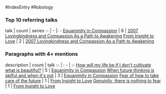 #IndexEntry #Robology

### Top 10 referring talks
talk | count | series
:- | - |: -
<a data-href="Equanimity in Compassion" href="Equanimity+in+Compassion" class="internal-link">Equanimity in Compassion</a> | 8 | <a data-href="2007 Lovingkindness and Compassion As a Path to Awakening" href="2007+Lovingkindness+and+Compassion+As+a+Path+to+Awakening" class="internal-link">2007 Lovingkindness and Compassion As a Path to Awakening</a>
<a data-href="From Insight to Love" href="From+Insight+to+Love" class="internal-link">From Insight to Love</a> | 2 | <a data-href="2007 Lovingkindness and Compassion As a Path to Awakening" href="2007+Lovingkindness+and+Compassion+As+a+Path+to+Awakening" class="internal-link">2007 Lovingkindness and Compassion As a Path to Awakening</a>

### Paragraphs with 4+ mentions
description | count | talk
:- | : - | :-
<a aria-label-position="top" aria-label="Equanimity in Compassion > How will my life be if I dont cultivate what is beautiful" data-href="Equanimity in Compassion#How will my life be if I don't cultivate what is beautiful" href="Equanimity+in+Compassion#How+will+my+life+be+if+I+don%27t+cultivate+what+is+beautiful" class="internal-link">How will my life be if I don&#x27;t cultivate what is beautiful?</a> | 5 | <a data-href="Equanimity in Compassion" href="Equanimity+in+Compassion" class="internal-link">Equanimity in Compassion</a>
<a aria-label-position="top" aria-label="Equanimity in Compassion > When future thinking is skilful and when its not" data-href="Equanimity in Compassion#When future thinking is skilful and when it's not" href="Equanimity+in+Compassion#When+future+thinking+is+skilful+and+when+it%27s+not" class="internal-link">When future thinking is skilful and when it&#x27;s not</a> | 3 | <a data-href="Equanimity in Compassion" href="Equanimity+in+Compassion" class="internal-link">Equanimity in Compassion</a>
<a aria-label-position="top" aria-label="From Insight to Love > Fear of how to take care of the future" data-href="From Insight to Love#Fear of how to take care of the future" href="From+Insight+to+Love#Fear+of+how+to+take+care+of+the+future" class="internal-link">Fear of how to take care of the future</a> | 1 | <a data-href="From Insight to Love" href="From+Insight+to+Love" class="internal-link">From Insight to Love</a>
<a aria-label-position="top" aria-label="From Insight to Love > Genuinlly there is nothing to fear" data-href="From Insight to Love#Genuinlly there is nothing to fear" href="From+Insight+to+Love#Genuinlly+there+is+nothing+to+fear" class="internal-link">Genuinlly, there is nothing to fear</a> | 1 | <a data-href="From Insight to Love" href="From+Insight+to+Love" class="internal-link">From Insight to Love</a>

